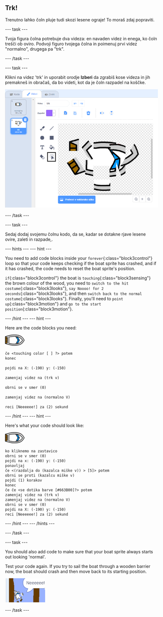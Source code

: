 ## Trk!

Trenutno lahko čoln pluje tudi skozi lesene ograje! To moraš zdaj popraviti.

\--- task \---

Tvoja figura čolna potrebuje dva videza: en navaden videz in enega, ko čoln trešči ob oviro. Podvoji figuro tvojega čolna in poimenuj prvi videz "normalno", drugega pa "trk".

\--- /task \---

\--- task \---

Klikni na videz 'trk' in uporabit orodje **Izberi** da zgrabiš kose videza in jih premakneš in obračaš, da bo videti, kot da je čoln razpadel na koščke.

![posnetek zaslona](images/boat-hit-costume-annotated.png)

\--- /task \---

\--- task \---

Sedaj dodaj svojemu čolnu kodo, da se, kadar se dotakne rjave lesene ovire, zaleti in razpade,.

\--- hints \--- \--- hint \---

You need to add code blocks inside your `forever`{:class="block3control"} loop so that your code keeps checking if the boat sprite has crashed, and if it has crashed, the code needs to reset the boat sprite's position.

`if`{:class="block3control"} the boat is `touching`{:class="block3sensing"} the brown colour of the wood, you need to `switch to the hit costume`{:class="block3looks"}, `say Noooo! for 2 seconds`{:class="block3looks"}, and then `switch back to the normal costume`{:class="block3looks"}. Finally, you'll need to `point up`{:class="block3motion"} and `go to the start position`{:class="block3motion"}.

\--- /hint \--- \--- hint \---

Here are the code blocks you need:

![boat-sprite](images/boat_resize.png)

```blocks3
če <touching color [ ] ?> potem
konec

pojdi na X: (-190) y: (-150)

zamenjaj videz na (trk v)

obrni se v smer (0)

zamenjaj videz na (normalno V)

reci [Neeeeee!] za (2) sekund
```

\--- /hint \--- \--- hint \---

Here's what your code should look like:

![boat-sprite](images/boat_resize.png)

```blocks3
ko kliknemo na zastavico
obrni se v smer (0)
pojdi na x: (-190) y: (-150)
ponavljaj
če <(razdalja do (kazalca miške v)) > [5]> potem
obrni se proti (kazalcu miške v)
pojdi (1) korakov
konec
če če <se dotika barve [#663B00]?> potem
zamenjaj videz na (trk v)
zamenjaj videz na (normalno V)
obrni se v smer (0)
pojdi na X: (-190) y: (-150)
reci [Neeeeee!] za (2) sekund
```

\--- /hint \--- \--- /hints \---

\--- /task \---

\--- task \---

You should also add code to make sure that your boat sprite always starts out looking 'normal'.

Test your code again. If you try to sail the boat through a wooden barrier now, the boat should crash and then move back to its starting position.

![screenshot](images/boat-crash.png)

\--- /task \---